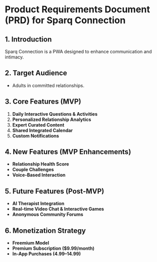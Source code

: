 # Product Requirements Document (PRD) for Sparq Connection

## 1. Introduction
Sparq Connection is a PWA designed to enhance communication and intimacy.

## 2. Target Audience
- Adults in committed relationships.

## 3. Core Features (MVP)
1. **Daily Interactive Questions & Activities**  
2. **Personalized Relationship Analytics**  
3. **Expert Curated Content**  
4. **Shared Integrated Calendar**  
5. **Custom Notifications**  

## 4. New Features (MVP Enhancements)
- **Relationship Health Score**  
- **Couple Challenges**  
- **Voice-Based Interaction**  

## 5. Future Features (Post-MVP)
- **AI Therapist Integration**  
- **Real-time Video Chat & Interactive Games**  
- **Anonymous Community Forums**  

## 6. Monetization Strategy
- **Freemium Model**  
- **Premium Subscription ($9.99/month)**  
- **In-App Purchases ($4.99–$14.99)**  
